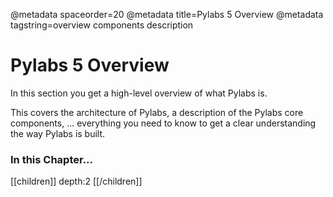 @metadata spaceorder=20
@metadata title=Pylabs 5 Overview
@metadata tagstring=overview components description


# Pylabs 5 Overview

In this section you get a high-level overview of what Pylabs is.

This covers the architecture of Pylabs, a description of the Pylabs core components, ... everything you need to know to get a clear understanding the way Pylabs is built.

### In this Chapter...

[[children]]
depth:2
[[/children]]
